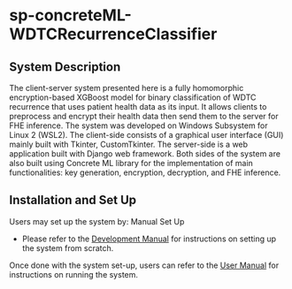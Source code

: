 # sp-concreteML-WDTCRecurrenceClassifier

## System Description
The client-server system presented here is a fully homomorphic encryption-based XGBoost model for binary classification of WDTC recurrence that uses patient health data as its input. It allows clients to preprocess and encrypt their health data then send them to the server for FHE inference. The system was developed on Windows Subsystem for Linux 2 (WSL2). The client-side consists of a graphical user interface (GUI) mainly built with Tkinter, CustomTkinter. The server-side is a web application built with Django web framework. Both sides of the system are also built using Concrete ML library for the implementation of main functionalities: key generation, encryption, decryption, and FHE inference.

## Installation and Set Up
Users may set up the system by:
Manual Set Up
   - Please refer to the [Development Manual](https://github.com/sakurachu06/test-repo/blob/main/manual/DEVELOPMENT.md) for instructions on setting up the system from scratch.

Once done with the system set-up, users can refer to the [User Manual](https://github.com/sakurachu06/test-repo/blob/main/manual/HELP.md) for instructions on running the system. 
